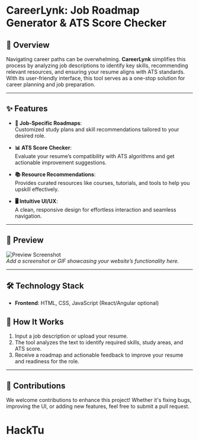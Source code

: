 # CareerLynk: Job Roadmap Generator & ATS Score Checker  

## 🌟 Overview  
Navigating career paths can be overwhelming. **CareerLynk** simplifies this process by analyzing job descriptions to identify key skills, recommending relevant resources, and ensuring your resume aligns with ATS standards. With its user-friendly interface, this tool serves as a one-stop solution for career planning and job preparation.

---

## ✨ Features  
- **🎯 Job-Specific Roadmaps**:   
  Customized study plans and skill recommendations tailored to your desired role.  

- **📊 ATS Score Checker**:  
  Evaluate your resume’s compatibility with ATS algorithms and get actionable improvement suggestions.  

- **📚 Resource Recommendations**:  
  Provides curated resources like courses, tutorials, and tools to help you upskill effectively.  

- **🖥️ Intuitive UI/UX**:  
  A clean, responsive design for effortless interaction and seamless navigation.  

---

## 🚀 Preview  
![Preview Screenshot](#)  
*Add a screenshot or GIF showcasing your website’s functionality here.*

---

## 🛠️ Technology Stack  
- **Frontend**: HTML, CSS, JavaScript (React/Angular optional)  

  
## 🔎 How It Works  
1. Input a job description or upload your resume.  
2. The tool analyzes the text to identify required skills, study areas, and ATS score.  
3. Receive a roadmap and actionable feedback to improve your resume and readiness for the role.  

---

## 🤝 Contributions  
We welcome contributions to enhance this project! Whether it's fixing bugs, improving the UI, or adding new features, feel free to submit a pull request.  
# HackTu
